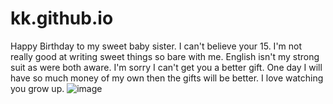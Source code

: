 # kk.github.io


Happy Birthday to my sweet baby sister. I can't believe your 15. I'm not really good at writing 
sweet things so bare with me. English isn't my strong suit as were both aware. I'm sorry I can't
get you a better gift. One day I will have so much money of my own then the gifts will be better. 
I love watching you grow up. 
![image](https://github.com/camillaeckhardt/kk.github.io/assets/137851668/207935bc-46d6-4b40-ad4e-be048bef308c)
